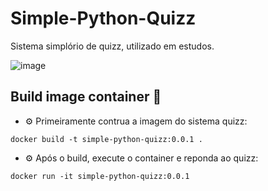 # Simple-Python-Quizz

Sistema simplório de quizz, utilizado em estudos.

![image](https://user-images.githubusercontent.com/15057595/218906163-e54d400e-179c-459f-8f80-ff49525c4db9.png)

## Build image container 🐋

- ⚙️ Primeiramente contrua a imagem do sistema quizz:
```container
docker build -t simple-python-quizz:0.0.1 .
```

- ⚙️ Após o build, execute o container e reponda ao quizz:
```container
docker run -it simple-python-quizz:0.0.1
```